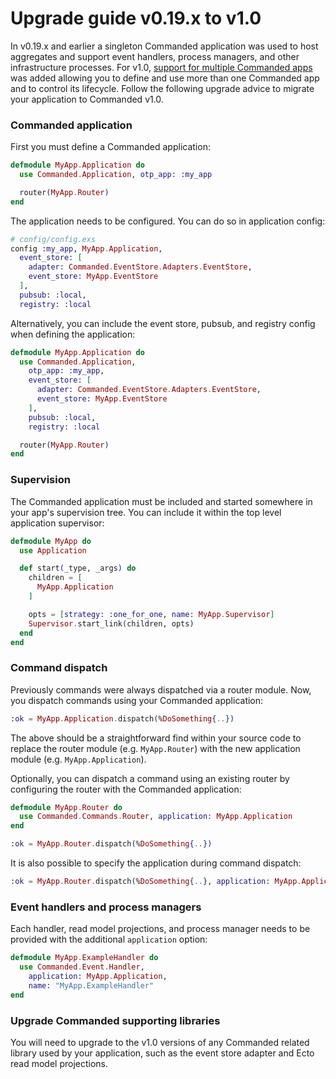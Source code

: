 # Upgrade guide v0.19.x to v1.0

In v0.19.x and earlier a singleton Commanded application was used to host aggregates and support event handlers, process managers, and other infrastructure processes. For v1.0, [support for multiple Commanded apps](https://github.com/commanded/commanded/pull/298) was added allowing you to define and use more than one Commanded app and to control its lifecycle. Follow the following upgrade advice to migrate your application to Commanded v1.0.

### Commanded application

First you must define a Commanded application:

```elixir
defmodule MyApp.Application do
  use Commanded.Application, otp_app: :my_app

  router(MyApp.Router)
end
```

The application needs to be configured. You can do so in application config:

```elixir
# config/config.exs
config :my_app, MyApp.Application,
  event_store: [
    adapter: Commanded.EventStore.Adapters.EventStore,
    event_store: MyApp.EventStore
  ],
  pubsub: :local,
  registry: :local
```

Alternatively, you can include the event store, pubsub, and registry config when defining the application:

```elixir
defmodule MyApp.Application do
  use Commanded.Application,
    otp_app: :my_app,
    event_store: [
      adapter: Commanded.EventStore.Adapters.EventStore,
      event_store: MyApp.EventStore
    ],
    pubsub: :local,
    registry: :local

  router(MyApp.Router)
end
```

### Supervision

The Commanded application must be included and started somewhere in your app's supervision tree. You can include it within the top level application supervisor:

```elixir
defmodule MyApp do
  use Application

  def start(_type, _args) do
    children = [
      MyApp.Application
    ]

    opts = [strategy: :one_for_one, name: MyApp.Supervisor]
    Supervisor.start_link(children, opts)
  end  
end
```

### Command dispatch

Previously commands were always dispatched via a router module. Now, you dispatch commands using your Commanded application:

```elixir
:ok = MyApp.Application.dispatch(%DoSomething{..})
```

The above should be a straightforward find within your source code to replace the router module (e.g. `MyApp.Router`) with the new application module (e.g. `MyApp.Application`).

Optionally, you can dispatch a command using an existing router by configuring the router with the Commanded application:

```elixir
defmodule MyApp.Router do
  use Commanded.Commands.Router, application: MyApp.Application
end

:ok = MyApp.Router.dispatch(%DoSomething{..})
```

It is also possible to specify the application during command dispatch:

```elixir
:ok = MyApp.Router.dispatch(%DoSomething{..}, application: MyApp.Application)
```

### Event handlers and process managers

Each handler, read model projections, and process manager needs to be provided with the additional `application` option:

```elixir
defmodule MyApp.ExampleHandler do
  use Commanded.Event.Handler,
    application: MyApp.Application,
    name: "MyApp.ExampleHandler"
end
```

### Upgrade Commanded supporting libraries

You will need to upgrade to the v1.0 versions of any Commanded related library used by your application, such as the event store adapter and Ecto read model projections.
